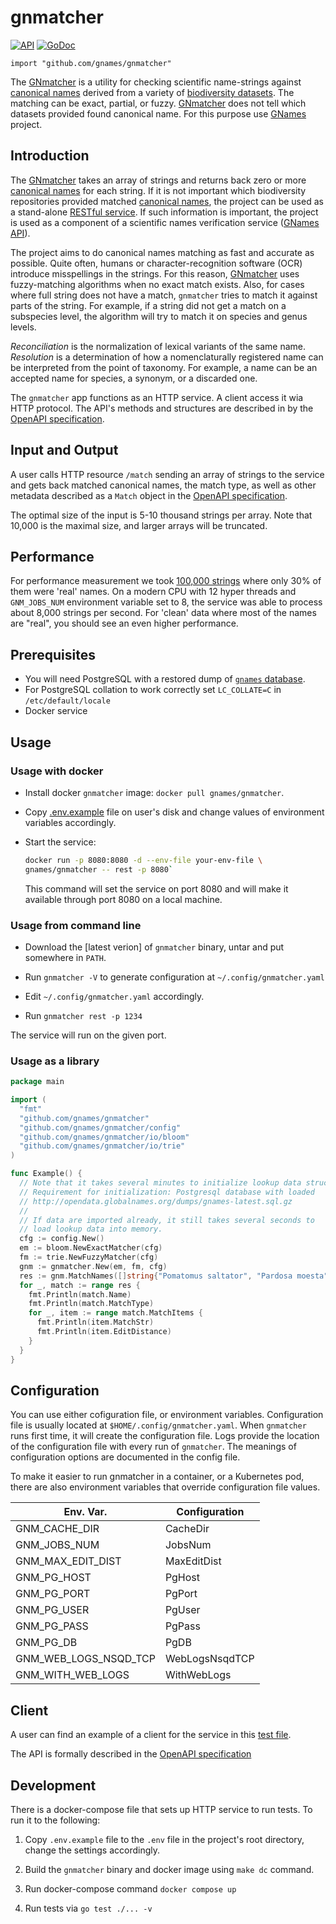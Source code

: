 # gnmatcher

[![API](https://img.shields.io/badge/OpenAPI3-1.0.0-89bf04)](https://app.swaggerhub.com/apis-docs/dimus/gnmatcher/1.0.0)
[![GoDoc](https://godoc.org/github.com/gnames/gnmatcher?status.svg)](https://pkg.go.dev/github.com/gnames/gnmatcher)

``import "github.com/gnames/gnmatcher"``

The [GNmatcher] is a utility for checking scientific name-strings against
[canonical names] derived from a variety of [biodiversity datasets].
The matching can be exact, partial, or fuzzy. [GNmatcher] does not
tell which datasets provided found canonical name. For this purpose use
[GNames] project.

## Introduction

The [GNmatcher] takes an array of strings and returns back zero or more
[canonical names] for each string. If it is not important which biodiversity
repositories provided matched [canonical names], the project can be used as
a stand-alone [RESTful service][OpenAPI specification]. If such information is
important, the project is used as a component of a scientific names
verification  service ([GNames API]).

The project aims to do canonical names matching as fast and accurate as
possible. Quite often, humans or character-recognition software (OCR) introduce
misspellings in the strings. For this reason, [GNmatcher] uses fuzzy-matching
algorithms when no exact match exists.  Also, for cases where full string does
not have a match, `gnmatcher` tries to match it against parts of the string.
For example, if a string did not get a match on a subspecies level, the
algorithm will try to match it on species and genus levels.

*Reconciliation* is the normalization of lexical variants of the same name.
*Resolution* is a determination of how a nomenclaturally registered name can be
interpreted from the point of taxonomy. For example, a name can be an accepted
name for species, a synonym, or a discarded one.

The `gnmatcher` app functions as an HTTP service. A client access it wia
HTTP protocol.  The API's methods and structures are described in
by the [OpenAPI specification].

## Input and Output

A user calls HTTP resource `/match` sending an array of strings to the service
and gets back matched canonical names, the match type, as well as other
metadata described as a `Match` object in the [OpenAPI specification].

The optimal size of the input is 5-10 thousand strings per array. Note
that 10,000 is the maximal size, and larger arrays will be truncated.

## Performance

For performance measurement we took [100,000 strings][testdata] where only
30% of them were 'real' names. On a modern CPU with 12 hyper threads and
`GNM_JOBS_NUM` environment variable set to 8, the service was able to process
about 8,000 strings per second. For 'clean' data where most of the names
are "real", you should see an even higher performance.

## Prerequisites

* You will need PostgreSQL with a restored dump of
   [`gnames` database][gnames dump].
* For PostgreSQL collation to work correctly set ``LC_COLLATE=C`` in
  `/etc/default/locale`
* Docker service

## Usage

### Usage with docker

* Install docker `gnmatcher` image: ``docker pull gnames/gnmatcher``.

* Copy [.env.example] file on user's disk and change values
  of environment variables accordingly.

* Start the service:

    ```bash
    docker run -p 8080:8080 -d --env-file your-env-file \
    gnames/gnmatcher -- rest -p 8080`
    ```

  This command will set the service on port 8080 and will make it available
  through port 8080 on a local machine.

### Usage from command line

* Download the [latest verion] of `gnmatcher` binary, untar and put somewhere
  in `PATH`.

* Run `gnmatcher -V` to generate configuration at
  `~/.config/gnmatcher.yaml`

* Edit `~/.config/gnmatcher.yaml` accordingly.

* Run ``gnmatcher rest -p 1234``

The service will run on the given port.

### Usage as a library

```go
package main

import (
  "fmt"
  "github.com/gnames/gnmatcher"
  "github.com/gnames/gnmatcher/config"
  "github.com/gnames/gnmatcher/io/bloom"
  "github.com/gnames/gnmatcher/io/trie"
)

func Example() {
  // Note that it takes several minutes to initialize lookup data structures.
  // Requirement for initialization: Postgresql database with loaded
  // http://opendata.globalnames.org/dumps/gnames-latest.sql.gz
  //
  // If data are imported already, it still takes several seconds to
  // load lookup data into memory.
  cfg := config.New()
  em := bloom.NewExactMatcher(cfg)
  fm := trie.NewFuzzyMatcher(cfg)
  gnm := gnmatcher.New(em, fm, cfg)
  res := gnm.MatchNames([]string{"Pomatomus saltator", "Pardosa moesta"})
  for _, match := range res {
    fmt.Println(match.Name)
    fmt.Println(match.MatchType)
    for _, item := range match.MatchItems {
      fmt.Println(item.MatchStr)
      fmt.Println(item.EditDistance)
    }
  }
}
```

## Configuration

You can use either cofiguration file, or environment variables.
Configuration file is usually located at `$HOME/.config/gnmatcher.yaml`.
When `gnmatcher` runs first time, it will create the configuration file.
Logs provide the location of the configuration file with every run of
`gnmatcher`. The meanings of configuration options are documented in
the config file.

To make it easier to run gnmatcher in a container, or a Kubernetes pod, there
are also environment variables that override configuration file values.

| Env. Var.             | Configuration  |
| --------------------- | ---------------|
| GNM_CACHE_DIR         | CacheDir       |
| GNM_JOBS_NUM          | JobsNum        |
| GNM_MAX_EDIT_DIST     | MaxEditDist    |
| GNM_PG_HOST           | PgHost         |
| GNM_PG_PORT           | PgPort         |
| GNM_PG_USER           | PgUser         |
| GNM_PG_PASS           | PgPass         |
| GNM_PG_DB             | PgDB           |
| GNM_WEB_LOGS_NSQD_TCP | WebLogsNsqdTCP |
| GNM_WITH_WEB_LOGS     | WithWebLogs    |

## Client

A user can find an example of a client for the service in this
[test file][rest-client].

The API is formally described in the [OpenAPI specification]

## Development

There is a docker-compose file that sets up HTTP service to run tests. To run
it to the following:

1. Copy `.env.example` file to the `.env` file in the project's root directory,
   change the settings accordingly.

2. Build the `gnmatcher` binary and docker image using ``make dc`` command.

3. Run docker-compose command ``docker compose up``

4. Run tests via ``go test ./... -v``

[.env.example]: https://raw.githubusercontent.com/gnames/gnmatcher/master/.env.example
[BDD]: https://en.wikipedia.org/wiki/Behavior-driven_development
[OpenAPI specification]: https://apidoc.globalnames.org/gnmatcher
[biodiversity datasets]: https://verifier.globalnames.org/data_sources
[canonical names]: https://globalnames.org/docs/glossary/#canonical-name
[gnames dump]: https://opendata.globalnames.org/dumps/gnames-latest.sql.gz
[gnames]: https://github.com/gnames/gnames
[gnmatcher interface]: https://pkg.go.dev/github.com/gnames/gnmatcher#GNmatcher
[model]: https://github.com/gnames/gnmatcher/tree/master/model
[rest-client]: https://github.com/gnames/gnmatcher/blob/master/rest/rest_test.go
[testdata]: https://github.com/gnames/gnmatcher/blob/master/testdata/testdata.csv
[GNmatcher]: https://github.com/gnames/gnmatcher
[GNames]: https://github.com/gnames/gnames
[GNames API]: https://apidoc.globalnames.org/gnames-beta
